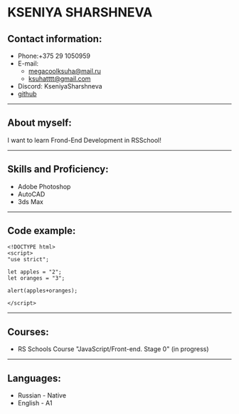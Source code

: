 # **KSENIYA SHARSHNEVA**
## Contact information:
 *  Phone:+375 29 1050959
 *  E-mail: 
    + megacoolksuha@mail.ru
    + ksuhatttt@gmail.com
 *  Discord: KseniyaSharshneva
 *  [github](https://github.com/KsushaSher)
  ************
## About myself:
I want to learn Frond-End Development in RSSchool!
***************
## Skills and Proficiency:
* Adobe Photoshop 
* AutoCAD
* 3ds Max
************
## Code example:
```
<!DOCTYPE html>
<script>
"use strict";

let apples = "2";
let oranges = "3";

alert(apples+oranges);

</script>
```
**************
## Courses:
* RS Schools Course "JavaScript/Front-end. Stage 0" (in progress)
* ***********
## Languages:
  * Russian - Native
  * English - A1